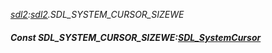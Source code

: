 _[sdl2](../../modules/sdl2/sdl2-module.md):[sdl2](../../modules/sdl2/sdl2-module.md).SDL\_SYSTEM\_CURSOR\_SIZEWE_
##### Const SDL\_SYSTEM\_CURSOR\_SIZEWE:[SDL_SystemCursor](../../modules/sdl2/sdl2-sdl_systemcursor.md)
